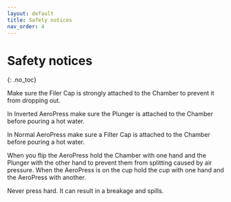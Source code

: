 ```yaml
---
layout: default
title: Safety notices
nav_order: 4
---
```


# Safety notices
{: .no_toc}

Make sure the Filer Cap is strongly attached to the Chamber to prevent it from dropping out.

In Inverted AeroPress make sure the Plunger is attached to the Chamber before pouring a hot water.

In Normal AeroPress make sure a Filter Cap is attached to the Chamber before pouring a hot water.

When you flip the AeroPress hold the Chamber with one hand and the Plunger with the other hand to prevent them from splitting caused by air pressure. When the AeroPress is on the cup hold the cup with one hand and the AeroPress with another.

Never press hard. It can result in a breakage and spills.